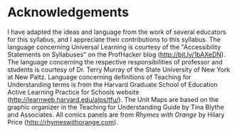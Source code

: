 # Acknowledgements

I have adapted the ideas and language from the work of several educators for this syllabus, and I appreciate their contributions to this syllabus. The language concerning Universal Learning is courtesy of the "Accessibility Statements on Syllabuses" on the ProfHacker blog (http://bit.ly/1bAXeDN). The language concerning the respective responsibilities of professor and students is courtesy of Dr. Terry Murray of the State University of New York at New Paltz. Language concerning definitions of Teaching for Understanding terms is from the Harvard Graduate School of Education Active Learning Practice for Schools website (http://learnweb.harvard.edu/alps/tfu/). The Unit Maps are based on the graphic organizer in the Teaching for Understanding Guide by Tina Blythe and Associates. All comics panels are from *Rhymes with Orange* by Hilary Price (http://rhymeswithorange.com).